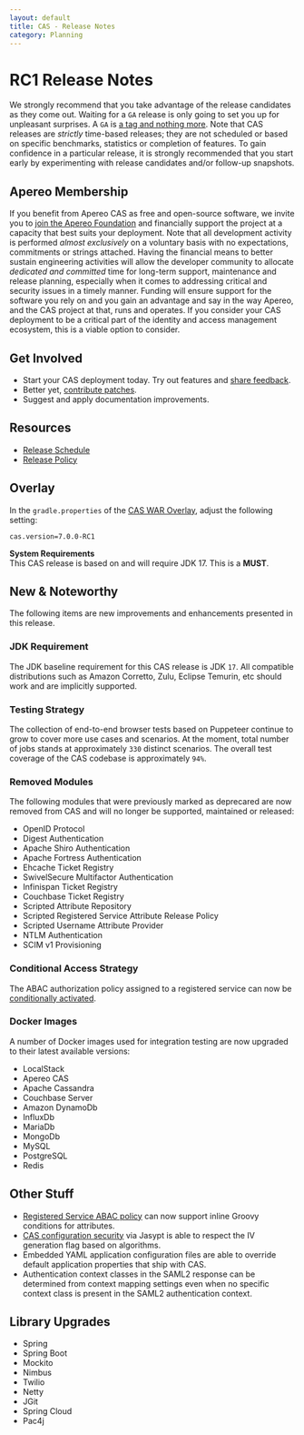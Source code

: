 ```yaml
---
layout: default
title: CAS - Release Notes
category: Planning
---
```


# RC1 Release Notes

We strongly recommend that you take advantage of the release candidates as they come out. Waiting for a `GA` release is only going to set
you up for unpleasant surprises. A `GA` is [a tag and nothing more](https://apereo.github.io/2017/03/08/the-myth-of-ga-rel/). Note 
that CAS releases are *strictly* time-based releases; they are not scheduled or based on specific benchmarks, 
statistics or completion of features. To gain confidence in a particular
release, it is strongly recommended that you start early by experimenting with release candidates and/or follow-up snapshots.

## Apereo Membership

If you benefit from Apereo CAS as free and open-source software, we invite you
to [join the Apereo Foundation](https://www.apereo.org/content/apereo-membership)
and financially support the project at a capacity that best suits your deployment. Note that all development activity is performed
*almost exclusively* on a voluntary basis with no expectations, commitments or strings attached. Having the financial means to better
sustain engineering activities will allow the developer community to allocate *dedicated and committed* time for long-term support,
maintenance and release planning, especially when it comes to addressing critical and security issues in a timely manner. Funding will
ensure support for the software you rely on and you gain an advantage and say in the way Apereo, and the CAS project at that, runs and
operates. If you consider your CAS deployment to be a critical part of the identity and access management ecosystem, this is a viable option to consider.

## Get Involved

- Start your CAS deployment today. Try out features and [share feedback](/cas/Mailing-Lists.html).
- Better yet, [contribute patches](/cas/developer/Contributor-Guidelines.html).
- Suggest and apply documentation improvements.

## Resources

- [Release Schedule](https://github.com/apereo/cas/milestones)
- [Release Policy](/cas/developer/Release-Policy.html)

## Overlay

In the `gradle.properties` of the [CAS WAR Overlay](../installation/WAR-Overlay-Installation.html), adjust the following setting:

```properties
cas.version=7.0.0-RC1
```

<div class="alert alert-info">
<strong>System Requirements</strong><br/>This CAS release is based on and will require JDK 17. This is a <strong>MUST</strong>.
</div>

## New & Noteworthy

The following items are new improvements and enhancements presented in this release. 
   
### JDK Requirement

The JDK baseline requirement for this CAS release is JDK `17`. All compatible distributions
such as Amazon Corretto, Zulu, Eclipse Temurin, etc should work and are implicitly supported.

### Testing Strategy

The collection of end-to-end browser tests based on Puppeteer continue to grow to cover more use cases 
and scenarios. At the moment, total number of jobs stands at approximately `330` distinct scenarios. The overall 
test coverage of the CAS codebase is approximately `94%`.

### Removed Modules

The following modules that were previously marked as deprecared are now removed from CAS and will no longer
be supported, maintained or released:

- OpenID Protocol
- Digest Authentication
- Apache Shiro Authentication
- Apache Fortress Authentication
- Ehcache Ticket Registry
- SwivelSecure Multifactor Authentication
- Infinispan Ticket Registry
- Couchbase Ticket Registry
- Scripted Attribute Repository
- Scripted Registered Service Attribute Release Policy
- Scripted Username Attribute Provider
- NTLM Authentication
- SCIM v1 Provisioning 

### Conditional Access Strategy

The ABAC authorization policy assigned to a registered service can 
now be [conditionally activated](../services/Service-Access-Strategy-ABAC-Activation.html).
 
### Docker Images

A number of Docker images used for integration testing are now upgraded to their latest available versions:

- LocalStack
- Apereo CAS
- Apache Cassandra
- Couchbase Server
- Amazon DynamoDb
- InfluxDb
- MariaDb
- MongoDb
- MySQL
- PostgreSQL
- Redis

## Other Stuff
            
- [Registered Service ABAC policy](../services/Service-Access-Strategy-ABAC.html) can now support inline Groovy conditions for attributes.
- [CAS configuration security](../configuration/Configuration-Properties-Security-CAS.html) via Jasypt is able to respect the IV 
  generation flag based on algorithms.
- Embedded YAML application configuration files are able to override default application properties that ship with CAS.
- Authentication context classes in the SAML2 response can be determined from context mapping settings even when no specific context class is present in the 
  SAML2 authentication context.

## Library Upgrades

- Spring 
- Spring Boot
- Mockito
- Nimbus
- Twilio
- Netty
- JGit
- Spring Cloud
- Pac4j
